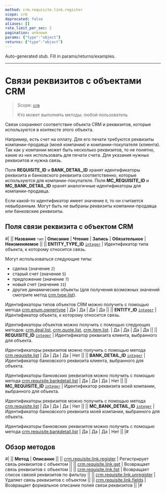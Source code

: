 ```yaml
---
method: crm.requisite.link.register
scope: crm
deprecated: false
aliases: []
rate_limit_per_sec: 2
pagination: unknown
params: {"type":"object"}
returns: {"type":"object"}
---
```


Auto-generated stub. Fill in params/returns/examples.

---

# Связи реквизитов с объектами CRM

> Scope: [`crm`](../../../scopes/permissions.md)
>
> Кто может выполнять методы: любой пользователь

Связи сохраняют соответствие объекта CRM и реквизитов, которые используются в контексте этого объекта. 

Например, есть счет на оплату. Для его печати требуются реквизиты компании-продавца (моей компании) и компании-покупателя (клиента). Так как у компании может быть несколько реквизитов, то не понятно, какие из них использовать для печати счета. Для указания нужных реквизитов и нужна связь. 

Поля **REQUISITE_ID** и **BANK_DETAIL_ID** хранят идентификаторы реквизита и банковского реквизита соответственно, которые используются для компании-покупателя. Поля **MC_REQUISITE_ID** и **MC_BANK_DETAIL_ID** хранят аналогичные идентификаторы для компании-продавца. 

Если какой-то идентификатор имеет значение `0`, то он считается невыбранным. Могут быть не выбраны реквизиты компании-продавца или банковские реквизиты.

## Поля связи реквизита с объектом CRM

#|
|| **Название** 
`тип` | **Описание** | **Чтение** | **Запись** | **Обязательное** | **Неизменяемое** ||
|| **ENTITY_TYPE_ID**
[`integer`](../../../data-types.md) | Идентификатор типа объекта, к которому относится связь.

Могут использоваться следующие типы:
- сделка (значение `2`)
- старый счет (значение `5`)
- предложение (значение `7`)
- новый счет (значение `31`)
- другие динамические объекты (для получения возможных значений смотрите метод [crm.type.list](../../universal/user-defined-object-types/crm-type-list.md)).

Идентификаторы типов объектов CRM можно получить с помощью метода [crm.enum.ownertype](../../auxiliary/enum/crm-enum-owner-type.md) | Да | Да | Да | Да ||
|| **ENTITY_ID**
[`integer`](../../../data-types.md) | Идентификатор объекта, к которому относится связь. 

Идентификаторы объектов можно получить с помощью следующих методов: [crm.deal.list](../../deals/crm-deal-list.md), [crm.quote.list](../../quote/crm-quote-list.md), [crm.item.list](../../universal/crm-item-list.md). | Да | Да | Да | Да ||
|| **REQUISITE_ID**
[`integer`](../../../data-types.md) | Идентификатор реквизита клиента, выбранного для объекта. 

Идентификаторы реквизитов можно получить с помощью метода [crm.requisite.list](../universal/crm-requisite-list.md) | Да | Да | Да | Нет ||
|| **BANK_DETAIL_ID**
[`integer`](../../../data-types.md) | Идентификатор банковского реквизита клиента, выбранного для объекта. 

Идентификаторы банковских реквизитов можно получить с помощью метода [crm.requisite.bankdetail.list](../bank-detail/crm-requisite-bank-detail-list.md) | Да | Да | Да | Нет ||
|| **MC_REQUISITE_ID**
[`integer`](../../../data-types.md) | Идентификатор реквизита моей компании, выбранного для объекта. 

Идентификаторы реквизитов можно получить с помощью метода [crm.requisite.list](../universal/crm-requisite-list.md) | Да | Да | Да | Нет ||
|| **MC_BANK_DETAIL_ID**
[`integer`](../../../data-types.md) | Идентификатор банковского реквизита моей компании, выбранного для объекта. 

Идентификаторы банковских реквизитов можно получить с помощью метода [crm.requisite.bankdetail.list](../bank-detail/crm-requisite-bank-detail-list.md) | Да | Да | Да | Нет ||
|#

## Обзор методов

#|
|| **Метод** | **Описание** ||
|| [crm.requisite.link.register](./crm-requisite-link-register.md) | Регистрирует связь реквизитов с объектом ||
|| [crm.requisite.link.get](./crm-requisite-link-get.md) | Возвращает связь реквизитов с объектом ||
|| [crm.requisite.link.list](./crm-requisite-link-list.md) | Возвращает список связей реквизитов по фильтру ||
|| [crm.requisite.link.unregister](./crm-requisite-link-unregister.md) | Удаляет связь реквизитов с объектом ||
|| [crm.requisite.link.fields](./crm-requisite-link-fields.md) | Возвращает формальное описание полей связи реквизитов ||
|#


